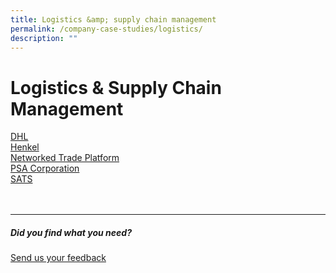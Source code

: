 ```yaml
---
title: Logistics &amp; supply chain management
permalink: /company-case-studies/logistics/
description: ""
---
```

# Logistics &amp; Supply Chain Management

[DHL](https://www.edb.gov.sg/content/edb/en/our-industries/company-highlights/dhl-l.html)  
[Henkel](https://www.edb.gov.sg/content/edb/en/our-industries/company-highlights/henkel.html)  
[Networked Trade Platform](https://www.edb.gov.sg/content/edb/en/our-industries/company-highlights/ntp.html)  
[PSA Corporation](https://www.edb.gov.sg/content/edb/en/our-industries/company-highlights/psa-corporation.html)  
[SATS](https://www.edb.gov.sg/content/edb/en/our-industries/company-highlights/sats.html)
<br>
<br>
<br>

<hr>

##### Did you find what you need?
[Send us your feedback](https://form.gov.sg/642693623cb98f001239be0d)